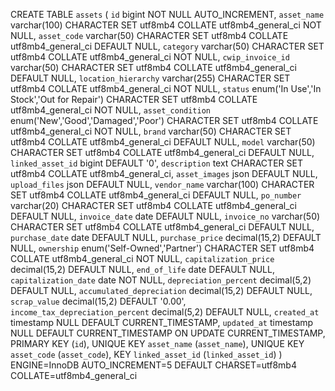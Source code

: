 CREATE TABLE `assets` (
  `id` bigint NOT NULL AUTO_INCREMENT,
  `asset_name` varchar(100) CHARACTER SET utf8mb4 COLLATE utf8mb4_general_ci NOT NULL,
  `asset_code` varchar(50) CHARACTER SET utf8mb4 COLLATE utf8mb4_general_ci DEFAULT NULL,
  `category` varchar(50) CHARACTER SET utf8mb4 COLLATE utf8mb4_general_ci NOT NULL,
  `cwip_invoice_id` varchar(50) CHARACTER SET utf8mb4 COLLATE utf8mb4_general_ci DEFAULT NULL,
  `location_hierarchy` varchar(255) CHARACTER SET utf8mb4 COLLATE utf8mb4_general_ci NOT NULL,
  `status` enum('In Use','In Stock','Out for Repair') CHARACTER SET utf8mb4 COLLATE utf8mb4_general_ci NOT NULL,
  `asset_condition` enum('New','Good','Damaged','Poor') CHARACTER SET utf8mb4 COLLATE utf8mb4_general_ci NOT NULL,
  `brand` varchar(50) CHARACTER SET utf8mb4 COLLATE utf8mb4_general_ci DEFAULT NULL,
  `model` varchar(50) CHARACTER SET utf8mb4 COLLATE utf8mb4_general_ci DEFAULT NULL,
  `linked_asset_id` bigint DEFAULT '0',
  `description` text CHARACTER SET utf8mb4 COLLATE utf8mb4_general_ci,
  `asset_images` json DEFAULT NULL,
  `upload_files` json DEFAULT NULL,
  `vendor_name` varchar(100) CHARACTER SET utf8mb4 COLLATE utf8mb4_general_ci DEFAULT NULL,
  `po_number` varchar(20) CHARACTER SET utf8mb4 COLLATE utf8mb4_general_ci DEFAULT NULL,
  `invoice_date` date DEFAULT NULL,
  `invoice_no` varchar(50) CHARACTER SET utf8mb4 COLLATE utf8mb4_general_ci DEFAULT NULL,
  `purchase_date` date DEFAULT NULL,
  `purchase_price` decimal(15,2) DEFAULT NULL,
  `ownership` enum('Self-Owned','Partner') CHARACTER SET utf8mb4 COLLATE utf8mb4_general_ci NOT NULL,
  `capitalization_price` decimal(15,2) DEFAULT NULL,
  `end_of_life` date DEFAULT NULL,
  `capitalization_date` date NOT NULL,
  `depreciation_percent` decimal(5,2) DEFAULT NULL,
  `accumulated_depreciation` decimal(15,2) DEFAULT NULL,
  `scrap_value` decimal(15,2) DEFAULT '0.00',
  `income_tax_depreciation_percent` decimal(5,2) DEFAULT NULL,
  `created_at` timestamp NULL DEFAULT CURRENT_TIMESTAMP,
  `updated_at` timestamp NULL DEFAULT CURRENT_TIMESTAMP ON UPDATE CURRENT_TIMESTAMP,
  PRIMARY KEY (`id`),
  UNIQUE KEY `asset_name` (`asset_name`),
  UNIQUE KEY `asset_code` (`asset_code`),
  KEY `linked_asset_id` (`linked_asset_id`)
) ENGINE=InnoDB AUTO_INCREMENT=5 DEFAULT CHARSET=utf8mb4 COLLATE=utf8mb4_general_ci
